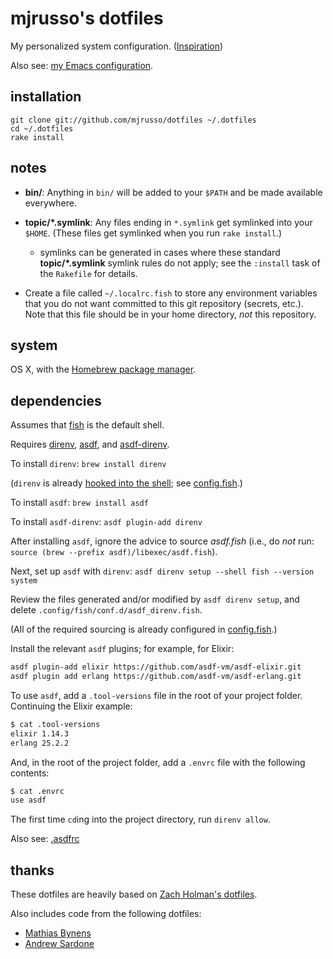 mjrusso's dotfiles
==================

My personalized system configuration. ([Inspiration](http://zachholman.com/2010/08/dotfiles-are-meant-to-be-forked/))

Also see: [my Emacs configuration](https://github.com/mjrusso/.emacs.d).

installation
------------

    git clone git://github.com/mjrusso/dotfiles ~/.dotfiles
    cd ~/.dotfiles
    rake install

notes
-----

- **bin/**: Anything in `bin/` will be added to your `$PATH` and be made
  available everywhere.

- **topic/\*.symlink**: Any files ending in `*.symlink` get symlinked into
  your `$HOME`. (These files get symlinked when you run `rake install`.)

  - symlinks can be generated in cases where these standard **topic/\*.symlink**
  symlink rules do not apply; see the `:install` task of the `Rakefile` for details.

- Create a file called `~/.localrc.fish` to store any environment variables
  that you do not want committed to this git repository (secrets, etc.). Note
  that this file should be in your home directory, _not_ this repository.

system
------

OS X, with the [Homebrew package manager](http://mxcl.github.com/homebrew/).

dependencies
------------

Assumes that [fish](https://fishshell.com/) is the default shell.

Requires [direnv](https://direnv.net/), [asdf](https://asdf-vm.com/), and
[asdf-direnv](https://github.com/asdf-community/asdf-direnv).

To install `direnv`: `brew install direnv`

(`direnv` is already [hooked into the
shell](https://direnv.net/docs/hook.html); see
[config.fish](./fish/config.fish).)

To install `asdf`: `brew install asdf`

To install `asdf-direnv`: `asdf plugin-add direnv`

After installing `asdf`, ignore the advice to source _asdf.fish_ (i.e., do *not* run:
`source (brew --prefix asdf)/libexec/asdf.fish`).

Next, set up `asdf` with `direnv`: `asdf direnv setup --shell fish --version system`

Review the files generated and/or modified by `asdf direnv setup`, and delete
`.config/fish/conf.d/asdf_direnv.fish`.

(All of the required sourcing is already configured in
[config.fish](./fish/config.fish).)

Install the relevant `asdf` plugins; for example, for Elixir:

```bash
asdf plugin-add elixir https://github.com/asdf-vm/asdf-elixir.git
asdf plugin add erlang https://github.com/asdf-vm/asdf-erlang.git
```

To use `asdf`, add a `.tool-versions` file in the root of your project folder.
Continuing the Elixir example:

``` bash
$ cat .tool-versions
elixir 1.14.3
erlang 25.2.2
```

And, in the root of the project folder, add a `.envrc` file with the following
contents:

``` bash
$ cat .envrc
use asdf
```

The first time `cd`ing into the project directory, run `direnv allow`.

Also see: [.asdfrc](./asdf/asdfrc.symlink)

thanks
------

These dotfiles are heavily based on [Zach Holman's dotfiles](https://github.com/holman/dotfiles).

Also includes code from the following dotfiles:

- [Mathias Bynens](https://github.com/mathiasbynens/dotfiles)
- [Andrew Sardone](https://github.com/andrewsardone/dotfiles)
